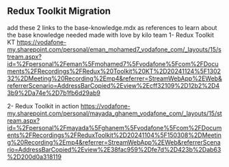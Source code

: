 ## Redux Toolkit Migration

add these 2 links to the base-knowledge.mdx as references to learn about the base knowledge needed made with love by kilo team
1- Redux Toolkit KT
https://vodafone-my.sharepoint.com/personal/eman_mohamed7_vodafone_com/_layouts/15/stream.aspx?id=%2Fpersonal%2Feman%5Fmohamed7%5Fvodafone%5Fcom%2FDocuments%2FRecordings%2FRedux%20Toolkit%20KT%2D20241124%5F130232%2DMeeting%20Recording%2Emp4&referrer=StreamWebApp%2EWeb&referrerScenario=AddressBarCopied%2Eview%2Ecff32109%2D12b2%2D43b9%2Da74e%2D7b1fb6d29ab9

2- Redux Toolkit in action
https://vodafone-my.sharepoint.com/personal/mayada_ghanem_vodafone_com/_layouts/15/stream.aspx?id=%2Fpersonal%2Fmayada%5Fghanem%5Fvodafone%5Fcom%2FDocuments%2FRecordings%2FReduxToolkit%2D20241104%5F150308%2DMeeting%20Recording%2Emp4&referrer=StreamWebApp%2EWeb&referrerScenario=AddressBarCopied%2Eview%2E38fac959%2Dfe7d%2D423b%2Dab63%2D200d0a318119